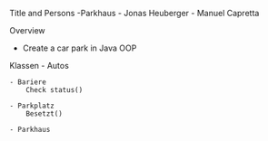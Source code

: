 
Title and Persons
    -Parkhaus 
    - Jonas Heuberger
    - Manuel Capretta

Overview
   - Create a car park in Java OOP

Klassen
    - Autos

    - Bariere
        Check status()

    - Parkplatz
        Besetzt()

    - Parkhaus


